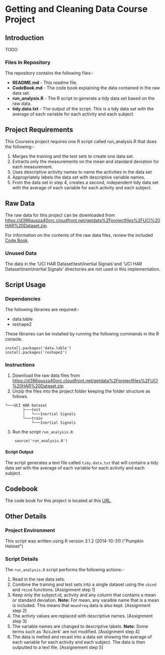 # Getting and Cleaning Data Course Project

## Introduction

TODO


### Files In Repository

The repository contains the following files:-

* **README.md** - This readme file.
* **CodeBook.md** - The code book explaining the data contained in the raw data set.
* **run_analysis.R** - The R script to generate a tidy data set based on the raw data.
* **tidy.data.txt** - The output of the script. This is a tidy data set with the average of each variable for each activity and each subject.


## Project Requirements

This Coursera project requires one R script called run_analysis.R that does the following:- 

1. Merges the training and the test sets to create one data set.
2. Extracts only the measurements on the mean and standard deviation for each measurement. 
3. Uses descriptive activity names to name the activities in the data set
4. Appropriately labels the data set with descriptive variable names. 
5. From the data set in step 4, creates a second, independent tidy data set with the average of each variable for each activity and each subject.

## Raw Data

The raw data for this project can be downloaded from https://d396qusza40orc.cloudfront.net/getdata%2Fprojectfiles%2FUCI%20HAR%20Dataset.zip.

For information on the contents of the raw data files, review the included [Code Book](https://github.com/dvd940/Cleaning-data/blob/master/CodeBook.md "Code Book"). 


### Unused Data

The data in the 'UCI HAR Dataset\test\Inertial Signals'and 'UCI HAR Dataset\train\Inertial Signals' directories are not used in this implementation. 

## Script Usage

### Dependancies
The following libraries are required:-

* data.table
* reshape2

These libraries can be installed by running the following commands in the R console.

```
install.packages('data.table')
install.packages('reshape2')
```

### Instructions
1. Download the raw data files from https://d396qusza40orc.cloudfront.net/getdata%2Fprojectfiles%2FUCI%20HAR%20Dataset.zip
2. Unzip the files into the project folder keeping the folder structure as follows.
```
└───UCI HAR Dataset
        ├───test
        │   └───Inertial Signals
        └───train
            └───Inertial Signals
```
3. Run the script `run_analysis.R`

        source('run_analysis.R')

#### Script Output

The script generates a text file called `tidy.data.txt` that will contains a tidy data set with the average of each variable for each activity and each subject.


## Codebook

The code book for this project is located at this [URL](https://github.com/dvd940/Cleaning-data/blob/master/CodeBook.md "Code Book"). 

## Other Details

### Project Environment

This script was written using R version 3.1.2 (2014-10-31) ("Pumpkin Helmet")

### Script Details

The `run_analysis.R` script performs the following actions:-

1. Read in the raw data sets.
2. Combine the training and test sets into a single dataset using the `cbind` and `rbind` functions. [Assignment step 1]
3. Keep only the subject.id, activity and any column that contains a mean or standard deviation. **Note:** For mean, any varaible name that is a mean is included. This means that `meanFreq` data is also kept. [Assignment step 2]
4. The activty values are replaced with descriptive names. [Assignment step 3]
5. The variable names are changed to descriptive labels. **Note:** Some terms such as 'AccJerk' are not modified. [Assignment step 4]
6. The data is melted and recast into a data set showing the average of each variable for each activity and each subject. The data is then outputted to a text file. [Assignement step 5]
